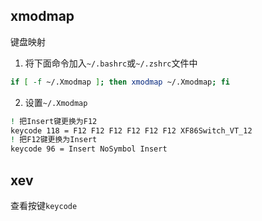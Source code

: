 ## xmodmap 
键盘映射
1. 将下面命令加入`~/.bashrc`或`~/.zshrc`文件中
```bash
if [ -f ~/.Xmodmap ]; then xmodmap ~/.Xmodmap; fi
```
2. 设置`~/.Xmodmap`
```bash
! 把Insert键更换为F12
keycode 118 = F12 F12 F12 F12 F12 F12 XF86Switch_VT_12
! 把F12键更换为Insert
keycode 96 = Insert NoSymbol Insert

```
## xev
查看按键`keycode`
<!--stackedit_data:
eyJoaXN0b3J5IjpbMTE3MzExNjUzMyw4OTg4NjE3MDMsMTU5NT
k0NTkxNywtODgxMjM4MDg0XX0=
-->
